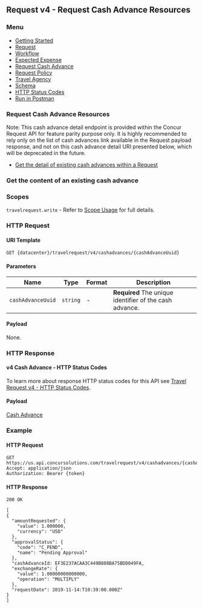 
## Request v4 - Request Cash Advance Resources



### Menu

* [Getting Started](#get-started)
* [Request](#request-v4-request-resources)
* [Workflow](#request-v4-workflow-resources)
* [Expected Expense](#request-v4-expected-expense-resources)
* [Request Cash Advance](#request-v4-request-cash-advance-resources)
* [Request Policy](#request-v4-request-policy-resources)
* [Travel Agency](#request-v4-travel-agency-resources)
* [Schema](#request-v4-endpoints-schemas)
* [HTTP Status Codes](#request-v4-http-status-codes)
* [Run in Postman](https://app.getpostman.com/run-collection/8273d843078f0bcf0823)


### <a name="request-cash-advance-resource"></a>Request Cash Advance Resources

Note: This cash advance detail endpoint is provided within the Concur Request API for feature parity purpose only. It is highly recommended to rely only on the list of cash advances link available in the Request payload response, and not on this cash advance detail URI presented below, which will be deprecated in the future.

* [Get the detail of existing cash advances within a Request](#get-request-cash-advance-resource)

### <a name="get-request-cash-advance-resource"></a>Get the content of an existing cash advance

### Scopes

`travelrequest.write` - Refer to [Scope Usage](#getting-started-scope-usage) for full details.

### HTTP Request

#### URI Template

```
GET {datacenter}/travelrequest/v4/cashadvances/{cashAdvanceUuid}
```

#### Parameters

Name|Type|Format|Description
---|---|---|---
`cashAdvanceUuid`|`string`|-|**Required** The unique identifier of the cash advance.

#### Payload

None.

### HTTP Response

#### v4 Cash Advance - HTTP Status Codes

To learn more about response HTTP status codes for this API see [Travel Request v4 - HTTP Status Codes](#request-v4-http-status-codes).

#### Payload

[Cash Advance](#schema-cashadvance)

### Example

#### HTTP Request

```shell
GET https://us.api.concursolutions.com/travelrequest/v4/cashadvances/{cashAdvanceUuid}
Accept: application/json
Authorization: Bearer {token}
```

#### HTTP Response

```shell
200 OK
```

```json.
[
{
  "amountRequested": {
    "value": 1.000000,
    "currency": "USD"
  },
  "approvalStatus": {
    "code": "C_PEND",
    "name": "Pending Approval"
  },
  "cashAdvanceId: EF3E237ACAA3C449B808BA75BDD049FA,
  "exchangeRate": {
    "value": 1.00000000000000,
    "operation": "MULTIPLY"
  },
  "requestDate": 2019-11-14:T10:39:00.000Z"
}
]

```
